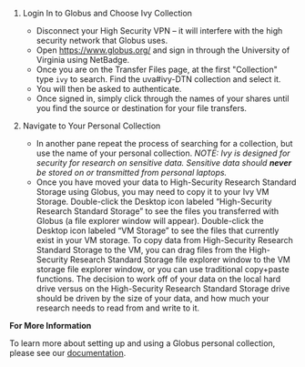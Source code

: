 1. Login In to Globus and Choose Ivy Collection 

   * Disconnect your High Security VPN – it will interfere with the high security network that Globus uses.
   * Open https://www.globus.org/ and sign in through the University of Virginia using NetBadge.
   * Once you are on the Transfer Files page, at the first "Collection" type `ivy` to search.  Find the uva#ivy-DTN collection and select it.
   * You will then be asked to authenticate.
   * Once signed in, simply click through the names of your shares until you find the source or destination for your file transfers.


2. Navigate to Your Personal Collection

   * In another pane repeat the process of searching for a collection, but use the name of your personal collection.
  _NOTE: Ivy is designed for security for research on sensitive data. Sensitive data should **never** be stored on or transmitted from personal laptops._
   * Once you have moved your data to High-Security Research Standard Storage using Globus, you may need to copy it to your Ivy VM Storage. Double-click the Desktop icon labeled “High-Security Research Standard Storage” to see the files you transferred with Globus (a file explorer window will appear). Double-click the Desktop icon labeled “VM Storage” to see the files that currently exist in your VM storage. To copy data from High-Security Research Standard Storage to the VM, you can drag files from the High-Security Research Standard Storage file explorer window to the VM storage file explorer window, or you can use traditional copy+paste functions. The decision to work off of your data on the local hard drive versus on the High-Security Research Standard Storage drive should be driven by the size of your data, and how much your research needs to read from and write to it.


**For More Information**

To learn more about setting up and using a Globus personal collection, please see our [documentation](/userinfo/globus).



